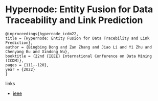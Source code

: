 # Hypernode: Entity Fusion for Data Traceability and Link Prediction

```
@inproceedings{hypernode_icdm22,
title = {Hypernode: Entity Fusion for Data Tracebility and Link Prediction},
author = {Bingbing Dong and Zan Zhang and Jiao Li and Yi Zhu and Chenyang Bu and Xindong Wu},
booktitle = {22nd {IEEE} International Conference on Data Mining (ICDM)},
pages = {111--120},
year = {2022}
}
```

links
- [ieee](https://doi.org/10.1109/ICDM54844.2022.00021)

